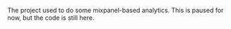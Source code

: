 The project used to do some mixpanel-based analytics. This is paused for now, but the code is still here.
